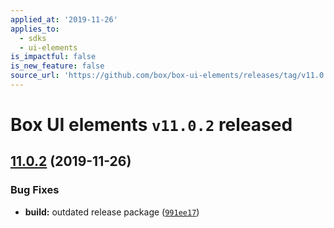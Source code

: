 ```yaml
---
applied_at: '2019-11-26'
applies_to:
  - sdks
  - ui-elements
is_impactful: false
is_new_feature: false
source_url: 'https://github.com/box/box-ui-elements/releases/tag/v11.0.2'
---
```

# Box UI elements `v11.0.2` released

## [11.0.2][1] (2019-11-26)

### Bug Fixes

- **build:** outdated release package ([`991ee17`][2])

[1]: https://github.com/box/box-ui-elements/compare/v11.0.1...v11.0.2

[2]: https://github.com/box/box-ui-elements/commit/991ee17